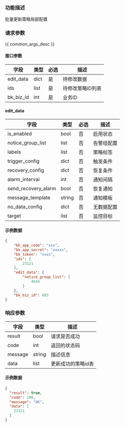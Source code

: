 ### 功能描述

批量更新策略局部配置

### 请求参数

{{ common_args_desc }}

#### 接口参数

| 字段      | 类型 | 必选 | 描述           |
| -------- | ---- | ---- | -------------- |
| edit_data | dict | 是   | 待修改数据 |
| ids       | list | 是   | 待修改策略ID列表 |
| bk_biz_id | int  | 是   | 业务ID         |

#### edit_data

| 字段                | 类型    | 必选 | 描述       |
| ------------------ | ------- | ---------- | ---------- |
| is_enabled          | bool | 否  | 启用状态   |
| notice_group_list   | list    | 否 | 告警组配置 |
| labels              | list    | 否  | 策略标签   |
| trigger_config      | dict    | 否  | 触发条件   |
| recovery_config     | dict    | 否  | 恢复条件   |
| alarm_interval      | int     | 否  | 通知间隔   |
| send_recovery_alarm | bool    | 否  | 恢复通知   |
| message_template    | string  | 否  | 通知模板   |
| no_data_config      | dict    | 否 | 无数据配置 |
| target              | list    | 否  | 监控目标   |

#### 示例数据

```json
{
    "bk_app_code": "xxx",
    "bk_app_secret": "xxxxx",
    "bk_token": "xxxx",
    "ids": [
        23121
    ],
    "edit_data": {
        "notice_group_list": [
            4644
        ]
    },
    "bk_biz_id": 883
}
```

### 响应参数

| 字段    | 类型   | 描述               |
| ------- | ------ | ------------------ |
| result  | bool   | 请求是否成功       |
| code    | int    | 返回的状态码       |
| message | string | 描述信息           |
| data    | list   | 更新成功的策略id表 |

#### 示例数据

```json
{
  "result": true,
  "code": 200,
  "message": "OK",
  "data": [
    23121
  ]
}
```
